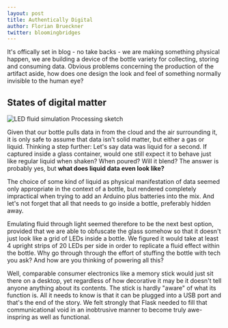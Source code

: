 ```yaml
---
layout: post
title: Authentically Digital
author: Florian Brueckner
twitter: bloomingbridges
---
```


It's offically set in blog - no take backs - we are making something physical happen, we are building a device of the bottle variety for collecting, storing and consuming data. Obvious problems concerning the production of the artifact aside, how does one design the look and feel of something normally invisible to the human eye?

## States of digital matter

![LED fluid simulation Processing sketch](http://sorakasumi.github.com/flask/img/ledsketch.png)

Given that our bottle pulls data in from the cloud and the air surrounding it, it is only safe to assume that data isn't solid matter, but either a gas or liquid. Thinking a step further: Let's say data was liquid for a second. If captured inside a glass container, would one still expect it to behave just like regular liquid when shaken? When poured? Will it blend? The answer is probably yes, but **what does liquid data even look like?**

The choice of some kind of liquid as physical manifestation of data seemed only appropriate in the context of a bottle, but rendered completely impractical when trying to add an Arduino plus batteries into the mix. And let's not forget that all that needs to go inside a bottle, preferably hidden away.

Emulating fluid through light seemed therefore to be the next best option, provided that we are able to obfuscate the glass somehow so that it doesn't just look like a grid of LEDs inside a bottle. We figured it would take at least 4 upright strips of 20 LEDs per side in order to replicate a fluid effect within the bottle. Why go through through the effort of stuffing the bottle with tech you ask? And how are you thinking of powering all this?

Well, comparable consumer electronics like a memory stick would just sit there on a desktop, yet regardless of how decorative it may be it doesn't tell anyone anything about its contents. The stick is hardly "aware" of what its function is. All it needs to know is that it can be plugged into a USB port and that's the end of the story. We felt strongly that Flask needed to fill that communicational void in an inobtrusive manner to become truly awe-inspring as well as functional.